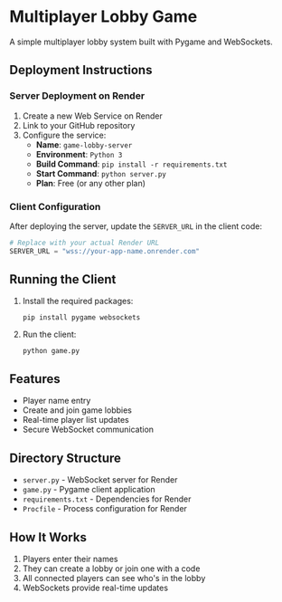 # Multiplayer Lobby Game

A simple multiplayer lobby system built with Pygame and WebSockets.

## Deployment Instructions

### Server Deployment on Render

1. Create a new Web Service on Render
2. Link to your GitHub repository
3. Configure the service:
   - **Name**: `game-lobby-server`
   - **Environment**: `Python 3`
   - **Build Command**: `pip install -r requirements.txt`
   - **Start Command**: `python server.py`
   - **Plan**: Free (or any other plan)

### Client Configuration

After deploying the server, update the `SERVER_URL` in the client code:

```python
# Replace with your actual Render URL
SERVER_URL = "wss://your-app-name.onrender.com"
```

## Running the Client

1. Install the required packages:

   ```
   pip install pygame websockets
   ```

2. Run the client:
   ```
   python game.py
   ```

## Features

- Player name entry
- Create and join game lobbies
- Real-time player list updates
- Secure WebSocket communication

## Directory Structure

- `server.py` - WebSocket server for Render
- `game.py` - Pygame client application
- `requirements.txt` - Dependencies for Render
- `Procfile` - Process configuration for Render

## How It Works

1. Players enter their names
2. They can create a lobby or join one with a code
3. All connected players can see who's in the lobby
4. WebSockets provide real-time updates
